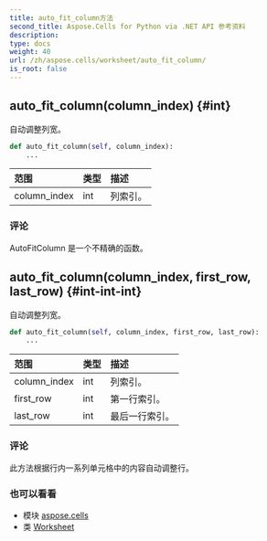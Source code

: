 ```yaml
---
title: auto_fit_column方法
second_title: Aspose.Cells for Python via .NET API 参考资料
description:
type: docs
weight: 40
url: /zh/aspose.cells/worksheet/auto_fit_column/
is_root: false
---
```

##  auto_fit_column(column_index) {#int}
自动调整列宽。



```python
def auto_fit_column(self, column_index):
    ...
```


|范围|类型|描述|
| :- | :- | :- |
| column_index | int |列索引。|
### 评论

AutoFitColumn 是一个不精确的函数。

##  auto_fit_column(column_index, first_row, last_row) {#int-int-int}

自动调整列宽。



```python
def auto_fit_column(self, column_index, first_row, last_row):
    ...
```


|范围|类型|描述|
| :- | :- | :- |
| column_index | int |列索引。|
| first_row | int |第一行索引。|
| last_row | int |最后一行索引。|
### 评论

此方法根据行内一系列单元格中的内容自动调整行。


### 也可以看看

* 模块 [aspose.cells](../../)
* 类 [Worksheet](/cells/python-net/zh/aspose.cells/worksheet)
